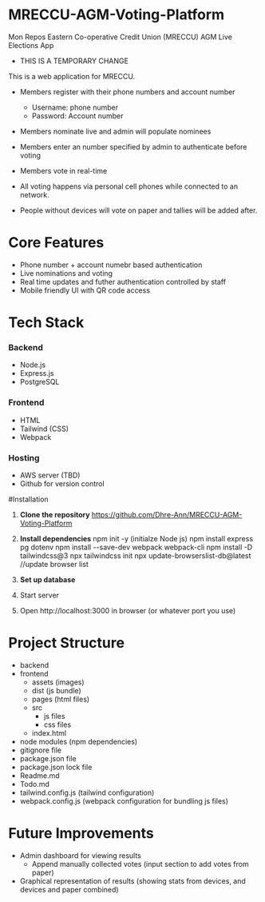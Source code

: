 # MRECCU-AGM-Voting-Platform
Mon Repos Eastern Co-operative Credit Union (MRECCU) AGM Live Elections App

- THIS IS A TEMPORARY CHANGE

This is a web application for MRECCU. 
  * Members register with their phone numbers and account number
    - Username: phone number
    - Password: Account number
  * Members nominate live and admin will populate nominees
  * Members enter an number specified by admin to authenticate before voting
  * Members vote in real-time 

  * All voting happens via personal cell phones while connected to an network.
  * People without devices will vote on paper and tallies will be added after.

# Core Features
  - Phone number + account numebr based authentication
  - Live nominations and voting
  - Real time updates and futher authentication controlled by staff
  - Mobile friendly UI with QR code access

# Tech Stack
  ### Backend
  - Node.js
  - Express.js
  - PostgreSQL
  
  ### Frontend
  - HTML
  - Tailwind (CSS)
  - Webpack
  
  ### Hosting
  - AWS server (TBD)
  - Github for version control

#Installation
1. **Clone the repository**
     https://github.com/Dhre-Ann/MRECCU-AGM-Voting-Platform
2. **Install dependencies**
     npm init -y (initialze Node js)
     npm install express pg dotenv
     npm install --save-dev webpack webpack-cli
     npm install -D tailwindcss@3
     npx tailwindcss init
     npx update-browserslist-db@latest  //update browser list
3. **Set up database**
     
4. Start server
5. Open http://localhost:3000 in browser (or whatever port you use)

# Project Structure
  - backend
  - frontend
    - assets (images)
    - dist (js bundle)
    - pages (html files)
    - src
      - js files
      - css files
    - index.html
  - node modules (npm dependencies)
  - gitignore file
  - package.json file
  - package.json lock file
  - Readme.md
  - Todo.md
  - tailwind.config.js (tailwind configuration)
  - webpack.config.js (webpack configuration for bundling js files)

# Future Improvements
- Admin dashboard for viewing results
  - Append manually collected votes (input section to add votes from paper)
- Graphical representation of results (showing stats from devices, and devices and paper combined)
